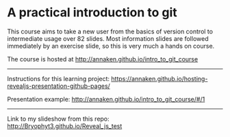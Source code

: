 A practical introduction to git
===============================

This course aims to take a new user from the basics of version control to intermediate usage over 82 slides. Most information slides are followed immediately by an exercise slide, so this is very much a hands on course. 

The course is hosted at http://annaken.github.io/intro_to_git_course

---
Instructions for this learning project:
https://annaken.github.io/hosting-revealjs-presentation-github-pages/

Presentation example:
http://annaken.github.io/intro_to_git_course/#/1

---
Link to my slideshow from this repo:
http://Bryophyt3.github.io/Reveal_js_test
